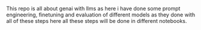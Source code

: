 This repo is all about genai with llms as here i have done some prompt engineering, finetuning and evaluation of different models as they done with all of these steps here all these steps will be done in different notebooks.
